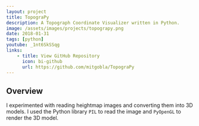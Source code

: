 ```yaml
---
layout: project
title: TopograPy
description: A Topograph Coordinate Visualizer written in Python.
image: /assets/images/projects/topograpy.png
date: 2018-01-31
tags: [python]
youtube: _1nt6SkSSqg
links:
    - title: View GitHub Repository
      icon: bi-github
      url: https://github.com/mitgobla/TopograPy
---
```

## Overview

I experimented with reading heightmap images and converting them into 3D models. I used the Python library `PIL` to read the image and `PyOpenGL` to render the 3D model.
